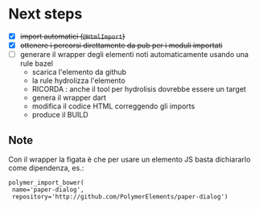 # Next steps

 - [x] ~~import automatici (`@HtmlImport`)~~
 - [x] ~~ottenere i percorsi direttamente da pub per i moduli importati~~
 - [ ] generare il wrapper degli elementi noti automaticamente usando una rule bazel
   - scarica l'elemento da github
   - la rule hydrolizza l'elemento
	- RICORDA : anche il tool per hydrolisis dovrebbe essere un target
   - genera il wrapper dart
   - modifica il codice HTML correggendo gli imports
   - produce il BUILD

## Note

Con il wrapper la figata è che per usare un elemento JS basta dichiararlo come dipendenza, es.:

    polymer_import_bower(
     name='paper-dialog',
     repository='http://github.com/PolymerElements/paper-dialog')
